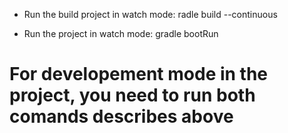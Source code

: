 - Run the build project in watch mode:
    radle build --continuous

- Run the project in watch mode:
    gradle bootRun

# For developement mode in the project, you need to run both comands describes above